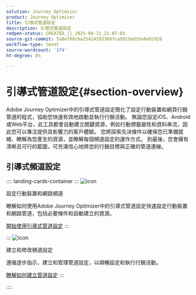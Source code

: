 ```yaml
---
solution: Journey Optimizer
product: Journey Optimizer
title: 引導式管道設定
description: 引導式管道設定
redpen-status: CREATED_||_2025-08-11_21-07-03
source-git-commit: 5a8ef88cba254241933607ca59156d35e0e92926
workflow-type: tm+mt
source-wordcount: '174'
ht-degree: 6%

---
```



# 引導式管道設定{#section-overview}

Adobe Journey Optimizer中的引導式管道設定簡化了設定行動裝置和網頁行銷管道的程式，協助您快速有效地啟動並執行行銷活動。 無論您設定iOS、Android或Web平台，此工具都會自動建立關鍵資源，例如行動標籤屬性和資料串流，因此您可以專注提供具影響力的客戶體驗。 您將探索先決條件以確保您已準備就緒、瞭解為您產生的資源，並瞭解每個頻道設定的運作方式。 到最後，您會擁有清晰且可行的藍圖，可充滿信心地將您的行銷目標與正確的管道連線。

## 引導式頻道設定

:::: landing-cards-container
:::
![icon](https://cdn.experienceleague.adobe.com/icons/gear.svg)

設定行動裝置和網路頻道

瞭解如何使用Adobe Journey Optimizer中的引導式管道設定快速設定行動裝置和網路管道，包括必要條件和自動建立的資源。

[開始使用引導式管道設定](../using/configuration/set-mobile-config.md)
:::

:::
![icon](https://cdn.experienceleague.adobe.com/icons/list-check.svg)

建立和修改頻道設定

遵循逐步指示，建立和管理管道設定，以順暢設定和執行行銷活動。

[瞭解如何建立管道設定](../using/configuration/create-channel-set-up.md)
:::

::::
